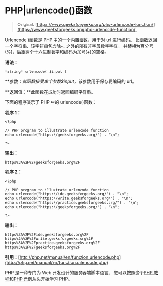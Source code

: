 # PHP|urlencode()函数

> Original: [https://www.geeksforgeeks.org/php-urlencode-function/](https://www.geeksforgeeks.org/php-urlencode-function/)

Urlencode()函数是 PHP 中的一个内置函数，用于对 url 进行编码。 此函数返回一个字符串，该字符串包含除-_ 之外的所有非字母数字字符。 并替换为百分号(%)，后跟两个十六进制数字和编码为加号(+)的空格。

**语法：**

```
*string* urlencode( $input )
```

**参数：**此函数接受单个参数*$input*，该参数用于保存要编码的 url。

**返回值：**此函数在成功时返回编码字符串。

下面的程序演示了 PHP 中的 urlencode()函数：

**程序 1：**

```
<?php

// PHP program to illustrate urlencode function
echo urlencode("https://geeksforgeeks.org/") . "\n";

?>
```

**输出：**

```
https%3A%2F%2Fgeeksforgeeks.org%2F

```

**程序 2：**

```
<?php

// PHP program to illustrate urlencode function
echo urlencode("https://ide.geeksforgeeks.org/") . "\n";
echo urlencode("https://write.geeksforgeeks.org/") . "\n";
echo urlencode("https://practice.geeksforgeeks.org/") . "\n";
echo urlencode("https://geeksforgeeks.org/") . "\n";

?>
```

**输出：**

```
https%3A%2F%2Fide.geeksforgeeks.org%2F
https%3A%2F%2Fwrite.geeksforgeeks.org%2F
https%3A%2F%2Fpractice.geeksforgeeks.org%2F
https%3A%2F%2Fgeeksforgeeks.org%2F

```

**引用：**[http://php.net/manual/en/function.urlencode.php](http://php.net/manual/en/function.urlencode.php)

PHP 是一种专门为 Web 开发设计的服务器端脚本语言。 您可以按照这个[PHP 教程](https://www.geeksforgeeks.org/php-tutorials/)和[PHP 示例](https://www.geeksforgeeks.org/php-examples/)从头开始学习 PHP。